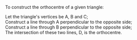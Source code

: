 To construct the orthocentre of a given triangle:

Let the triangle's vertices be A, B and C;\
 Construct a line through A perpendicular to the opposite side;\
 Construct a line through B perpendicular to the opposite side;\
 The intersection of these two lines, D, is the orthocentre.
